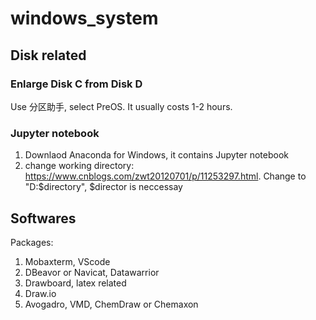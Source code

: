 # windows_system

## Disk related

### Enlarge Disk C from Disk D
Use 分区助手, select PreOS. It usually costs 1-2 hours.

### Jupyter notebook
1. Downlaod Anaconda for Windows, it contains Jupyter notebook
2. change working directory: https://www.cnblogs.com/zwt20120701/p/11253297.html. Change to "D:\$directory", $director is neccessay

## Softwares
Packages:
1. Mobaxterm, VScode
2. DBeavor or Navicat, Datawarrior
3. Drawboard, latex related
4. Draw.io
5. Avogadro, VMD, ChemDraw or Chemaxon
